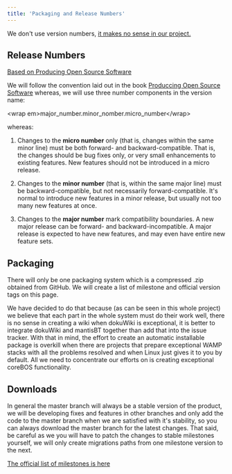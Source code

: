 ```yaml
---
title: 'Packaging and Release Numbers'
---
```


<div class="notices blue"> We don't use version numbers, <a href="https://blog.corebos.org/blog/nomoreversions">it makes no sense in our project.</a>
</div>

Release Numbers
---------------

[Based on Producing Open Source Software](http://producingoss.com/en/development-cycle.html)

We will follow the convention laid out in the book [Produccing Open Source Software](http://producingoss.com) whereas, we will use three
number components in the version name:

&lt;wrap em&gt;major\_number.minor\_nomber.micro\_number&lt;/wrap&gt;

whereas:

1. Changes to the **micro number** only (that is, changes within the same minor line) must be both forward- and backward-compatible. That is, the changes should be bug fixes only, or very small enhancements to existing features. New features should not be introduced in a micro release.

2. Changes to the **minor number** (that is, within the same major line) must be backward-compatible, but not necessarily forward-compatible. It's normal to introduce new features in a minor release, but usually not too many new features at once.

3. Changes to the **major number** mark compatibility boundaries. A new major release can be forward- and backward-incompatible. A major release is expected to have new features, and may even have entire new feature sets.

Packaging
---------

There will only be one packaging system which is a compressed .zip
obtained from GitHub. We will create a list of milestone and official
version tags on this page.

We have decided to do that because (as can be seen in this whole
project) we believe that each part in the whole system must do their
work well, there is no sense in creating a wiki when dokuWiki is
exceptional, it is better to integrate dokuWiki and mantisBT together
than add that into the issue tracker. With that in mind, the effort to
create an automatic installable package is overkill when there are
projects that prepare exceptional WAMP stacks with all the problems
resolved and when Linux just gives it to you by default. All we need to
concentrate our efforts on is creating exceptional coreBOS
functionality.

Downloads
---------

In general the master branch will always be a stable version of the
product, we will be developing fixes and features in other branches and
only add the code to the master branch when we are satisfied with it's
stability, so you can always download the master branch for the latest
changes. That said, be careful as we you will have to patch the changes
to stable milestones yourself, we will only create migrations paths from
one milestone version to the next.

[The official list of milestones is here](../../../11.others/04.devel)
